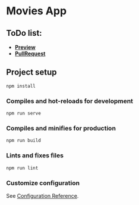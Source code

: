 # Movies App
## ToDo list:

 - [**Preview** ](https://andreas-just.github.io/movies-app/dist/)
 - [**PullRequest**](https://github.com/Andreas-Just/movies-app/pull/1/files)

## Project setup
```
npm install
```

### Compiles and hot-reloads for development
```
npm run serve
```

### Compiles and minifies for production
```
npm run build
```

### Lints and fixes files
```
npm run lint
```

### Customize configuration
See [Configuration Reference](https://cli.vuejs.org/config/).
